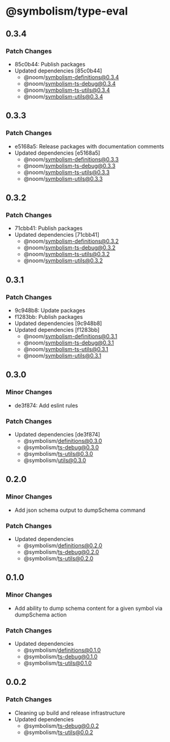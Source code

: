 # @symbolism/type-eval

## 0.3.4

### Patch Changes

- 85c0b44: Publish packages
- Updated dependencies [85c0b44]
  - @noom/symbolism-definitions@0.3.4
  - @noom/symbolism-ts-debug@0.3.4
  - @noom/symbolism-ts-utils@0.3.4
  - @noom/symbolism-utils@0.3.4

## 0.3.3

### Patch Changes

- e5168a5: Release packages with documentation comments
- Updated dependencies [e5168a5]
  - @noom/symbolism-definitions@0.3.3
  - @noom/symbolism-ts-debug@0.3.3
  - @noom/symbolism-ts-utils@0.3.3
  - @noom/symbolism-utils@0.3.3

## 0.3.2

### Patch Changes

- 71cbb41: Publish packages
- Updated dependencies [71cbb41]
  - @noom/symbolism-definitions@0.3.2
  - @noom/symbolism-ts-debug@0.3.2
  - @noom/symbolism-ts-utils@0.3.2
  - @noom/symbolism-utils@0.3.2

## 0.3.1

### Patch Changes

- 9c948b8: Update packages
- f1283bb: Publish packages
- Updated dependencies [9c948b8]
- Updated dependencies [f1283bb]
  - @noom/symbolism-definitions@0.3.1
  - @noom/symbolism-ts-debug@0.3.1
  - @noom/symbolism-ts-utils@0.3.1
  - @noom/symbolism-utils@0.3.1

## 0.3.0

### Minor Changes

- de3f874: Add eslint rules

### Patch Changes

- Updated dependencies [de3f874]
  - @symbolism/definitions@0.3.0
  - @symbolism/ts-debug@0.3.0
  - @symbolism/ts-utils@0.3.0
  - @symbolism/utils@0.3.0

## 0.2.0

### Minor Changes

- Add json schema output to dumpSchema command

### Patch Changes

- Updated dependencies
  - @symbolism/definitions@0.2.0
  - @symbolism/ts-debug@0.2.0
  - @symbolism/ts-utils@0.2.0

## 0.1.0

### Minor Changes

- Add ability to dump schema content for a given symbol via dumpSchema action

### Patch Changes

- Updated dependencies
  - @symbolism/definitions@0.1.0
  - @symbolism/ts-debug@0.1.0
  - @symbolism/ts-utils@0.1.0

## 0.0.2

### Patch Changes

- Cleaning up build and release infrastructure
- Updated dependencies
  - @symbolism/ts-debug@0.0.2
  - @symbolism/ts-utils@0.0.2
